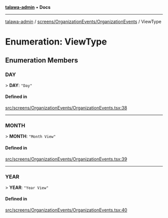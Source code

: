 [**talawa-admin**](../../../../README.md) • **Docs**

***

[talawa-admin](../../../../modules.md) / [screens/OrganizationEvents/OrganizationEvents](../README.md) / ViewType

# Enumeration: ViewType

## Enumeration Members

### DAY

\> **DAY**: `"Day"`

#### Defined in

[src/screens/OrganizationEvents/OrganizationEvents.tsx:38](https://github.com/PalisadoesFoundation/talawa-admin/blob/3f6b41a67c6932f4c0bce6ffb822d4ef12ede8c8/src/screens/OrganizationEvents/OrganizationEvents.tsx#L38)

***

### MONTH

\> **MONTH**: `"Month View"`

#### Defined in

[src/screens/OrganizationEvents/OrganizationEvents.tsx:39](https://github.com/PalisadoesFoundation/talawa-admin/blob/3f6b41a67c6932f4c0bce6ffb822d4ef12ede8c8/src/screens/OrganizationEvents/OrganizationEvents.tsx#L39)

***

### YEAR

\> **YEAR**: `"Year View"`

#### Defined in

[src/screens/OrganizationEvents/OrganizationEvents.tsx:40](https://github.com/PalisadoesFoundation/talawa-admin/blob/3f6b41a67c6932f4c0bce6ffb822d4ef12ede8c8/src/screens/OrganizationEvents/OrganizationEvents.tsx#L40)
